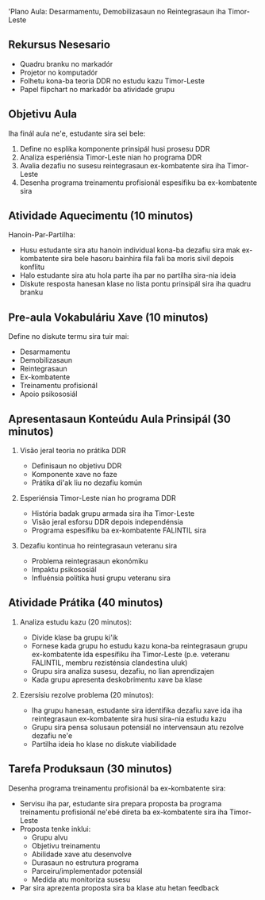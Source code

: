'Plano Aula: Desarmamentu, Demobilizasaun no Reintegrasaun iha Timor-Leste

## Rekursus Nesesario

- Quadru branku no markadór
- Projetor no komputadór
- Folhetu kona-ba teoria DDR no estudu kazu Timor-Leste
- Papel flipchart no markadór ba atividade grupu

## Objetivu Aula

Iha finál aula ne'e, estudante sira sei bele:
1. Define no esplika komponente prinsipál husi prosesu DDR
2. Analiza esperiénsia Timor-Leste nian ho programa DDR
3. Avalia dezafiu no susesu reintegrasaun ex-kombatente sira iha Timor-Leste
4. Desenha programa treinamentu profisionál espesífiku ba ex-kombatente sira

## Atividade Aquecimentu (10 minutos)

Hanoin-Par-Partilha: 
- Husu estudante sira atu hanoin individual kona-ba dezafiu sira mak ex-kombatente sira bele hasoru bainhira fila fali ba moris sivil depois konflitu
- Halo estudante sira atu hola parte iha par no partilha sira-nia ideia
- Diskute resposta hanesan klase no lista pontu prinsipál sira iha quadru branku

## Pre-aula Vokabuláriu Xave (10 minutos)

Define no diskute termu sira tuir mai:
- Desarmamentu
- Demobilizasaun
- Reintegrasaun
- Ex-kombatente
- Treinamentu profisionál
- Apoio psikososiál

## Apresentasaun Konteúdu Aula Prinsipál (30 minutos)

1. Visão jeral teoria no prátika DDR
   - Definisaun no objetivu DDR
   - Komponente xave no faze
   - Prátika di'ak liu no dezafiu komún

2. Esperiénsia Timor-Leste nian ho programa DDR
   - História badak grupu armada sira iha Timor-Leste
   - Visão jeral esforsu DDR depois independénsia
   - Programa espesífiku ba ex-kombatente FALINTIL sira

3. Dezafiu kontinua ho reintegrasaun veteranu sira
   - Problema reintegrasaun ekonómiku
   - Impaktu psikososiál
   - Influénsia polítika husi grupu veteranu sira

## Atividade Prátika (40 minutos)

1. Analiza estudu kazu (20 minutos):
   - Divide klase ba grupu ki'ik
   - Fornese kada grupu ho estudu kazu kona-ba reintegrasaun grupu ex-kombatente ida espesífiku iha Timor-Leste (p.e. veteranu FALINTIL, membru rezisténsia clandestina uluk)
   - Grupu sira analiza susesu, dezafiu, no lian aprendizajen
   - Kada grupu apresenta deskobrimentu xave ba klase

2. Ezersísiu rezolve problema (20 minutos):
   - Iha grupu hanesan, estudante sira identifika dezafiu xave ida iha reintegrasaun ex-kombatente sira husi sira-nia estudu kazu
   - Grupu sira pensa solusaun potensiál no intervensaun atu rezolve dezafiu ne'e
   - Partilha ideia ho klase no diskute viabilidade

## Tarefa Produksaun (30 minutos)

Desenha programa treinamentu profisionál ba ex-kombatente sira:
- Servisu iha par, estudante sira prepara proposta ba programa treinamentu profisionál ne'ebé direta ba ex-kombatente sira iha Timor-Leste
- Proposta tenke inklui:
  * Grupu alvu
  * Objetivu treinamentu
  * Abilidade xave atu desenvolve
  * Durasaun no estrutura programa
  * Parceiru/implementador potensiál
  * Medida atu monitoriza susesu
- Par sira aprezenta proposta sira ba klase atu hetan feedback